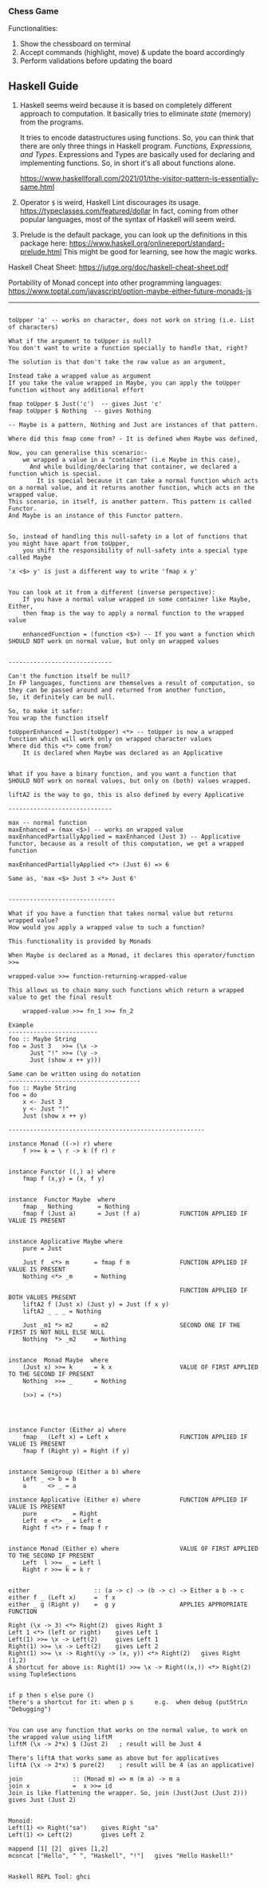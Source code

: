 ### Chess Game
Functionalities:

1. Show the chessboard on terminal
2. Accept commands (highlight, move) & update the board accordingly
3. Perform validations before updating the board

## Haskell Guide

1. Haskell seems weird because it is based on completely different approach to computation. It basically tries to eliminate *state* (memory) from the programs.
   
   It tries to encode datastructures using functions. So, you can think that there are only three things in Haskell program. *Functions, Expressions, and Types*. Expressions and Types are basically used for declaring and implementing functions. So, in short it's all about functions alone.
   
   https://www.haskellforall.com/2021/01/the-visitor-pattern-is-essentially-same.html
   
2. Operator `$` is weird, Haskell Lint discourages its usage. https://typeclasses.com/featured/dollar
   In fact, coming from other popular languages, most of the syntax of Haskell will seem weird.
   
3. Prelude is the default package, you can look up the definitions in this package here: https://www.haskell.org/onlinereport/standard-prelude.html
   This might be good for learning, see how the magic works.
   

Haskell Cheat Sheet: https://jutge.org/doc/haskell-cheat-sheet.pdf

Portability of Monad concept into other programming languages: https://www.toptal.com/javascript/option-maybe-either-future-monads-js

<hr>

``` 

toUpper 'a' -- works on character, does not work on string (i.e. List of characters)

What if the argument to toUpper is null?
You don't want to write a function specially to handle that, right?

The solution is that don't take the raw value as an argument,

Instead take a wrapped value as argument
If you take the value wrapped in Maybe, you can apply the toUpper function without any additional effort

fmap toUpper $ Just('c')  -- gives Just 'c'
fmap toUpper $ Nothing  -- gives Nothing

-- Maybe is a pattern, Nothing and Just are instances of that pattern.

Where did this fmap come from? - It is defined when Maybe was defined, 

Now, you can generalise this scenario:-
    we wrapped a value in a "container" (i.e Maybe in this case), 
	  And while building/declaring that container, we declared a function which is special.
	  	It is special because it can take a normal function which acts on a normal value, and it returns another function, which acts on the wrapped value.
This scenario, in itself, is another pattern. This pattern is called Functor.
And Maybe is an instance of this Functor pattern.


So, instead of handling this null-safety in a lot of functions that you might have apart from toUpper,
	you shift the responsibility of null-safety into a special type called Maybe

'x <$> y' is just a different way to write 'fmap x y'


You can look at it from a different (inverse perspective):
	If you have a normal value wrapped in some container like Maybe, Either,
	then fmap is the way to apply a normal function to the wrapped value

	enhancedFunction = (function <$>) -- If you want a function which SHOULD NOT work on normal value, but only on wrapped values


-----------------------------

Can't the function itself be null?
In FP languages, functions are themselves a result of computation, so they can be passed around and returned from another function,
So, it definitely can be null.

So, to make it safer:
You wrap the function itself

toUpperEnhanced = Just(toUpper) <*> -- toUpper is now a wrapped function which will work only on wrapped character values
Where did this <*> come from?
	It is declared when Maybe was declared as an Applicative


What if you have a binary function, and you want a function that SHOULD NOT work on normal values, but only on (both) values wrapped.

liftA2 is the way to go, this is also defined by every Applicative

-----------------------------

max -- normal function
maxEnhanced = (max <$>) -- works on wrapped value
maxEnhancedPartiallyApplied = maxEnhanced (Just 3) -- Applicative functor, because as a result of this computation, we get a wrapped function 

maxEnhancedPartiallyApplied <*> (Just 6) => 6

Same as, 'max <$> Just 3 <*> Just 6'


------------------------------

What if you have a function that takes normal value but returns wrapped value?
How would you apply a wrapped value to such a function?

This functionality is provided by Monads

When Maybe is declared as a Monad, it declares this operator/function >>=

wrapped-value >>= function-returning-wrapped-value

This allows us to chain many such functions which return a wrapped value to get the final result

	wrapped-value >>= fn_1 >>= fn_2

Example
-------------------------
foo :: Maybe String  
foo = Just 3   >>= (\x -> 
      Just "!" >>= (\y -> 
      Just (show x ++ y))) 

Same can be written using do notation
-------------------------------------
foo :: Maybe String  
foo = do  
    x <- Just 3  
    y <- Just "!"  
    Just (show x ++ y)  

-------------------------------------------------------

instance Monad ((->) r) where
    f >>= k = \ r -> k (f r) r


instance Functor ((,) a) where
    fmap f (x,y) = (x, f y)


instance  Functor Maybe  where
    fmap _ Nothing       = Nothing
    fmap f (Just a)      = Just (f a)           FUNCTION APPLIED IF VALUE IS PRESENT


instance Applicative Maybe where
    pure = Just

    Just f  <*> m       = fmap f m              FUNCTION APPLIED IF VALUE IS PRESENT
    Nothing <*> _m      = Nothing

    											FUNCTION APPLIED IF BOTH VALUES PRESENT
    liftA2 f (Just x) (Just y) = Just (f x y)
    liftA2 _ _ _ = Nothing

    Just _m1 *> m2      = m2  					SECOND ONE IF THE FIRST IS NOT NULL ELSE NULL
    Nothing  *> _m2     = Nothing


instance  Monad Maybe  where
    (Just x) >>= k      = k x					VALUE OF FIRST APPLIED TO THE SECOND IF PRESENT
    Nothing  >>= _      = Nothing

    (>>) = (*>)




instance Functor (Either a) where
    fmap _ (Left x) = Left x                    FUNCTION APPLIED IF VALUE IS PRESENT
    fmap f (Right y) = Right (f y)              


instance Semigroup (Either a b) where
    Left _ <> b = b
    a      <> _ = a

instance Applicative (Either e) where           FUNCTION APPLIED IF VALUE IS PRESENT
    pure          = Right
    Left  e <*> _ = Left e
    Right f <*> r = fmap f r


instance Monad (Either e) where                 VALUE OF FIRST APPLIED TO THE SECOND IF PRESENT
    Left  l >>= _ = Left l
    Right r >>= k = k r


either                  :: (a -> c) -> (b -> c) -> Either a b -> c
either f _ (Left x)     =  f x
either _ g (Right y)    =  g y                  APPLIES APPROPRIATE FUNCTION

Right (\x -> 3) <*> Right(2)  gives Right 3
Left 1 <*> (left or right)    gives Left 1
Left(1) >>= \x -> Left(2)     gives Left 1
Right(1) >>= \x -> Left(2)    gives Left 2
Right(1) >>= \x -> Right(\y -> (x, y)) <*> Right(2)   gives Right (1,2)
A shortcut for above is: Right(1) >>= \x -> Right((x,)) <*> Right(2) using TupleSections


if p then s else pure ()
there's a shortcut for it: when p s      e.g.  when debug (putStrLn "Debugging")


You can use any function that works on the normal value, to work on the wrapped value using liftM
liftM (\x -> 2*x) $ (Just 2)   ; result will be Just 4

There's liftA that works same as above but for applicatives
liftA (\x -> 2*x) $ pure(2)    ; result will be 4 (as an applicative)

join              :: (Monad m) => m (m a) -> m a
join x            =  x >>= id
Join is like flattening the wrapper. So, join (Just(Just (Just 2)))  gives Just (Just 2)


Monoid:
Left(1) <> Right("sa")    gives Right "sa"
Left(1) <> Left(2)        gives Left 2

mappend [1] [2]  gives [1,2]
mconcat ["Hello", " ", "Haskell", "!"]   gives "Hello Haskell!"


Haskell REPL Tool: ghci

```
